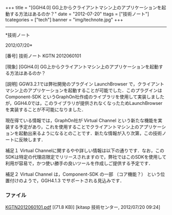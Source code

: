 ﻿+++
title = "[GGH4.0] GG上からクライアントマシン上のアプリケーションを起動する方法はあるのか？"
date = "2012-07-20"
ttags = ["技術ノート"]
tcategories = ["tech"]
banner = "img/technote.jpg"
+++

-----------------------------------------------------------------------------------------------------------------------------

*技術ノート

2012/07/20*


[番号]
技術ノート KGTN 2012060101

[現象]
[GGH4.0]
GG上からクライアントマシン上のアプリケーションを起動する方法はあるのか？

[説明]
GGW3.2.1では弊社開発のプラグイン LaunchBrowser
で，クライアントマシン上のアプリケーションを起動することが可能でした．このプラグインは
Component-SDK
というGraphOn社作成のライブラリを使用して実装しましたが，GGH4.0では，このライブラリが提供されなくなったためLaunchBrowser
を実装することが不可能になりました．

現在得ている情報では，GraphOn社が Virtual Channel
という新たな機能を実装する予定があり，これを使用することでクライアントマシン上のアプリケーションを起動出来るようになるとのことです．新たな情報が入り次第，この技術ノートに反映します．

補足１
Virtual
Channelに関するやや詳しい情報は以下の通りです．なお，このSDKは特定の代理店限定でリリースされますので，弊社ではこのSDKを使用して利用が容易で，かつ使い勝手の良いツールを作成しご提供する予定です．

補足２
Virtual Channel は，Component-SDK の一部 （コア機能？）
という位置付けのようで，GGH4.1.3 でサポートされる見込みです．


### ファイル

 
 


[KGTN2012060101.pdf](http://techreport.kitasp.net/attachments/download/897/KGTN2012060101.pdf)
 [(71.8 KB)] [kitasp 技術センター, 2012/07/20
09:24]


 


 

